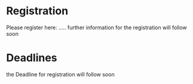 # Registration

Please register here:
.....
further information for the registration will follow soon 

# Deadlines
the Deadline for registration will follow soon 
